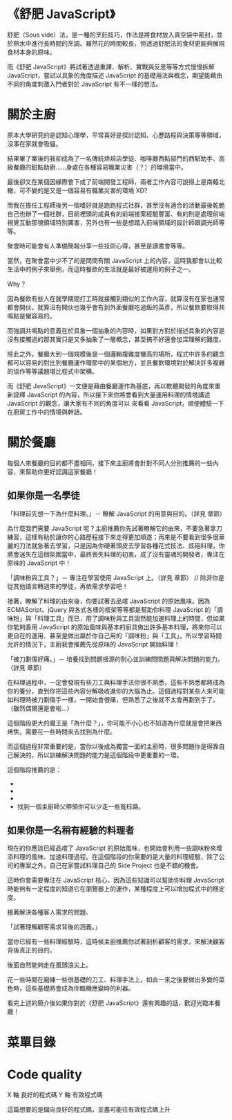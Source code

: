 # 《舒肥 JavaScript》
舒肥（Sous vide）法，是一種的烹飪技巧，作法是將食材放入真空袋中密封，並於熱水中進行長時間的烹調。雖然花的時間較長，但透過舒肥法的食材更能夠展現食材本身的原味。

而《舒肥 JavaScript》將試著透過重譯、解析、實戰與反思等等方式慢慢拆解 JavaScript，嘗試以具象的角度描述 JavaScript 的基礎用法與概念，期望能藉由不同的角度刺激入門者對於 JavaScript 有不一樣的想法。

# 關於主廚

原本大學研究的是認知心理學，平常喜好是探討認知、心歷路程與決策等等領域，沒事在家就會吸貓。

結果畢了業後的我卻成為了一名傳統烘焙店學徒、咖啡廳西點部門的西點助手、高級餐廳的甜點助廚……身處在各種容易職業災害（？）的環境當中。

最後卻又在某個因緣際會下成了前端開發工程師，兩者工作內容可說得上是南轅北轍，可不變的是又是一個容易有職業災害的環境 XD?

而我在擔任工程師後另一個嗜好就是跑跑程式社群，甚至沒有適合的活動最後乾脆自己也辦了一個社群，目前裡頭的成員有的前端接案經驗豐富、有的則是處理前端視覺互動那塊領域特別厲害，另外也有一些是想踏入前端領域的設計師跟調光師等等。

聚會時可能會有人準備簡報分享一些技術心得，甚至是讀書會等等。

當然，在聚會當中少不了的是問問有關 JavaScript 上的內容，這時我都會以比較生活中的例子來舉例，而這時餐飲的生活就是最好被運用的例子之一。

Why？

因為餐飲有些人在就學期間打工時就接觸到類似的工作內容，就算沒有在家也通常都會開伙，就算沒有開伙也幾乎會有到外面餐廳吃過飯的英彥，所以餐飲要取得共鳴點是蠻容易的。

而強調共鳴點的意義在於具象一個抽象的內容時，如果對方對於描述具象的內容是沒有接觸過的那其實只是又多抽象了一層概念，甚至搞不好還會加深理解的難度。

除此之外，餐廳大到一個規模後是一個邏輯複雜度蠻高的場所，程式中許多的觀念都可以容易的對比到餐廳運作環節中的某個地方，並且餐飲環境對於解決許多複雜的協作等等議題堪比程式中架構。

而《舒肥 JavaScript》一文便是藉由餐廳運作為基底，再以軟體開發的角度來重新詮釋 JavaScript 的內容，所以接下來你將會看到大量運用料理的情境講述 JavaScript 的觀念，讓大家有不同的角度可以 來看看 JavaScript，順便體驗一下在廚房工作中的情境與幹話。

# 關於餐廳

每個人來餐廳的目的都不盡相同，接下來主廚將會針對不同人分別推薦的一些內容，來幫助你更好認識這家餐廳！

## 如果你是一名學徒

「料理前先想一下為什麼料理。」－ 瞭解 JavaScript 的用意與目的。（詳見 章節）

為什麼我們需要 JavaScript 呢？主廚推薦你先試著瞭解它的由來，不要急著拿刀練習，這樣有助於讓你的心路歷程接下來走得更加順遂；再來是不要看到很多很華麗的刀法就急著去學習，只是因為你硬著頭皮去學習各種花式技法、炫砲料理，你將會迷失在這個氛圍當中，最終喪失料理的初衷，成了沒有靈魂的開發者，專注在原味的 JavaScript 中！

「調味粉與工具？」－ 專注在學習使用 JavaScript 上。（詳見 章節）  // 除非你是從其他語言轉過來的學徒，再依需求學習吧！

接著，瞭解了料理的由來後，你要試著去品嚐 JavaScript 的原始風味。因為 ECMAScript、jQuery 與各式各樣的框架等等都是幫助你料理 JavaScript 的「調味粉」與「料理工具」而已，用了調味粉與工具固然能加速料理上的時間，但如果你能夠善用 JavaScript 的原始風味與基本的廚具做出許多基本料理，將來你可以更自在的運用、甚至是做出屬於你自己用的「調味粉」與「工具」，所以學習時間允許的情況下，主廚我會推薦先從原味的 JavaScript 開始料理！

「被刀劃傷好痛。」－ 培養找到問題根源的耐心並訓練問問題與解決問題的能力。（詳見 章節）

在料理過程中，一定會發現有些刀工與料理手法你很不熟悉，這些不熟悉都將成為你的養分，直到你把這些內容分解吸收進你的大腦為止。這個過程對某些人來可能如料理時被刀劃傷手一樣，一開始會很痛，但熟悉了之後就不太會再劃到手了。 （雖然偶爾還是會啦...）

這個階段更大的魔王是「為什麼？」，你可能不小心也不知道為什麼就是會把東西烤焦，需要花一些時間來去找到為什麼。

而這個過程非常重要的是，當你以後成為獨當一面的主廚時，很多問題你是得靠自己解決的，所以訓練解決問題的能力是這個階段中更重要的一環。

這個階段推薦的是：

- 
- 
- 
- 找到一個主廚師父帶領你可以少走一些冤枉路。

## 如果你是一名稍有經驗的料理者

現在的你應該已經品嚐了 JavaScript 的原始風味，也開始會利用一些調味粉來增添料理的風味、加速料理過程。在這個階段的你需要的是大量的料理經驗，除了公司的專案之外，自己在家嘗試料理自己的 Side Project 也是不錯的機會。

這時你會需要專注在 JavaScript 核心，因為這些知識可以幫助你料理 JavaScript 時能夠有一定程度的知道它在瀏覽器上的運作，某種程度上可以增加程式中的穩定度。


接著解決各種客人需求的問題、







「試著理解顧客需求背後的涵義。」

當你已經有一些料理經驗時，這時候主廚推薦你試著剖析顧客的需求，來解決顧客背後真正的目的。




後面自然能夠走在風頭浪尖上。



花一些時間在磨練一些很基礎的刀工、料理手法上，如此一來之後要做出多變的菜色時，這些基礎將會成為你臨機應變時的利器。





看完上述的簡介後如果你對於《舒肥 JavaScript》還有興趣的話，歡迎光臨本餐廳！

# 菜單目錄









# Code quality


X 軸 良好的程式碼
Y 軸 有效程式碼

這篇想要的是偏向良好的程式碼，並盡可能往有效程式碼上升